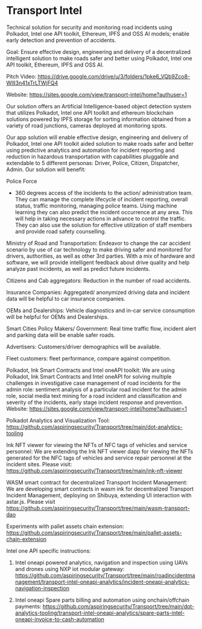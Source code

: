 # Transport Intel

Technical solution for security and monitoring road incidents using Polkadot, Intel one API toolkit, Ethereum, IPFS and OSS AI models; enable early detection and prevention of accidents.

Goal: Ensure effective design, engineering and delivery of a decentralized intelligent solution to make roads safer and better using Polkadot, Intel one API toolkit, Ethereum, IPFS and OSS AI.

Pitch Video: https://drive.google.com/drive/u/3/folders/1pke6_VQb9Zco8-WllI3n41xTrLTWjFQ4

Website: https://sites.google.com/view/transport-intel/home?authuser=1

Our solution offers an Artificial Intelligence-based object detection system that utilizes Polkadot, Intel one API toolkit and ethereum blockchain solutions powered by IPFS storage for sorting information obtained from a variety of road junctions, cameras deployed at monitoring spots.

Our app solution will enable effective design, engineering and delivery of  Polkadot, Intel one API toolkit aided solution to make roads safer and better using predictive analytics and automation for incident reporting and reduction in hazardous transportation with capabilities pluggable and extendable to 5 different personas: Driver, Police, Citizen, Dispatcher, Admin. Our solution will benefit: 

Police Force 
- 360 degrees access of the incidents to the action/ administration team. They can manage the complete lifecycle of incident reporting, overall status, traffic monitoring, managing police teams. Using machine learning they can also predict the incident occurrence at any area. This will help in taking necessary actions in advance to control the traffic. They can also use the solution for effective utilization of staff members and provide road safety counselling.

Ministry of Road and Transportation: Endeavor to change the car accident scenario by use of car technology to make driving safer and monitored for drivers, authorities, as well as other 3rd parties. With a mix of hardware and software, we will provide intelligent feedback about drive quality and help analyze past incidents, as well as predict future incidents.

Citizens and Cab aggregators: Reduction in the number of road accidents.

Insurance Companies: Aggregated/ anonymized driving data and incident data will be helpful to car insurance companies.

OEMs and Dealerships: Vehicle diagnostics and in-car service consumption will be helpful for OEMs and Dealerships.

Smart Cities Policy Makers/ Government: Real time traffic flow, incident alert and parking data will be enable safer roads.

Advertisers: Customers/driver demographics will be available.

Fleet customers: fleet performance, compare against competition.


Polkadot, Ink Smart Contracts and Intel oneAPI toolkit: We are using Polkadot, Ink Smart Contracts and Intel oneAPI for solving multiple challenges in investigative case management of road incidents for the admin role: sentiment analysis of a particular road incident for the admin role, social media text mining for a road incident and classification and severity of the incidents, early stage incident response and prevention.   Website: https://sites.google.com/view/transport-intel/home?authuser=1

Polkadot Analytics and Visualization Tool: https://github.com/aspiringsecurity/Transport/tree/main/dot-analytics-tooling

Ink NFT viewer for viewing the NFTs of NFC tags of vehicles and service personnel: We are extending the Ink NFT viewer dapp for viewing the NFTs generated for the NFC tags of vehicles and service repair personnel at the incident sites. Please visit: https://github.com/aspiringsecurity/Transport/tree/main/ink-nft-viewer

WASM smart contract for decentralized Transport Incident Management: We are developing smart contracts in wasm ink for decentralized Transport Incident Management, deploying on Shibuya, extending UI interaction with astar.js. Please visit https://github.com/aspiringsecurity/Transport/tree/main/wasm-transport-dao

Experiments with pallet assets chain extension: https://github.com/aspiringsecurity/Transport/tree/main/pallet-assets-chain-extension


Intel one API specific instructions: 

1. Intel oneapi powered analytics, navigation and inspection using UAVs and drones using NXP iot modular gateway: https://github.com/aspiringsecurity/Transport/tree/main/roadincidentmanagement/transport-intel-oneapi-analytics/incident-oneapi-analytics-navigation-inspection 

2. Intel oneapi Spare parts billing and automation using onchain/offchain payments: https://github.com/aspiringsecurity/Transport/tree/main/dot-analytics-tooling/transport-intel-oneapi-analytics/spare-parts-intel-oneapi-invoice-to-cash-automation

